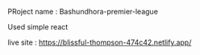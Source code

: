 PRoject name : Bashundhora-premier-league

Used simple react

live site : https://blissful-thompson-474c42.netlify.app/
